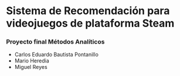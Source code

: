 # Sistema de Recomendación para videojuegos de plataforma Steam

### Proyecto final Métodos Analíticos

- Carlos Eduardo Bautista Pontanillo
- Mario Heredia
- Miguel Reyes
 
